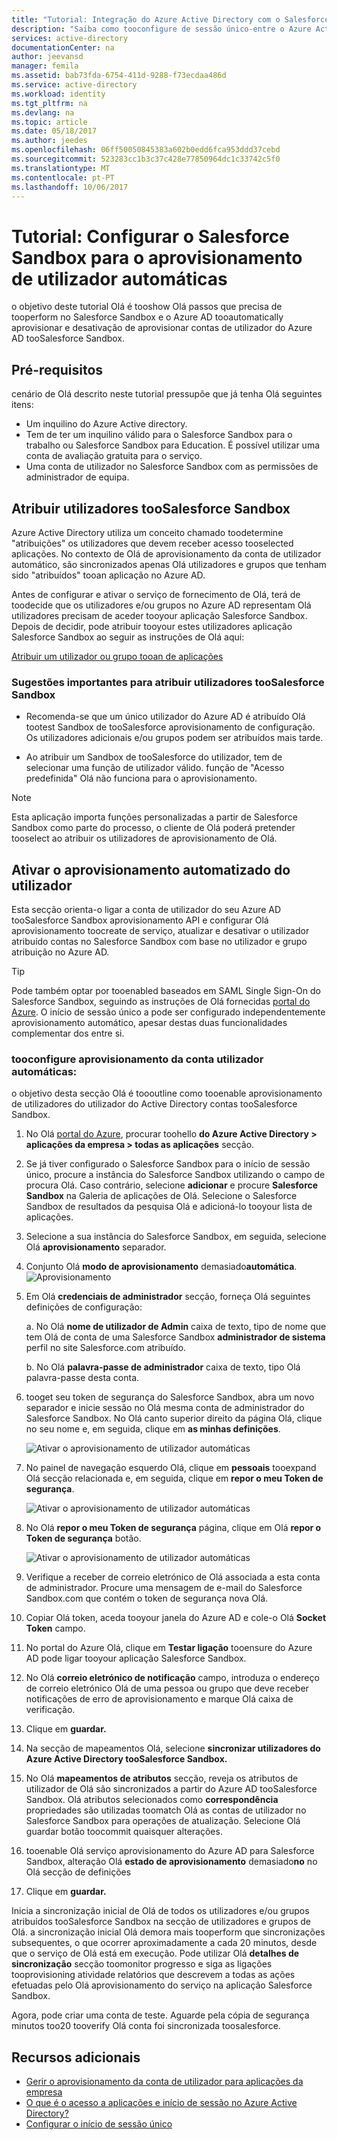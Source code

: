 ```yaml
---
title: "Tutorial: Integração do Azure Active Directory com o Salesforce Sandbox | Microsoft Docs"
description: "Saiba como tooconfigure de sessão único-entre o Azure Active Directory e a Salesforce Sandbox."
services: active-directory
documentationCenter: na
author: jeevansd
manager: femila
ms.assetid: bab73fda-6754-411d-9288-f73ecdaa486d
ms.service: active-directory
ms.workload: identity
ms.tgt_pltfrm: na
ms.devlang: na
ms.topic: article
ms.date: 05/18/2017
ms.author: jeedes
ms.openlocfilehash: 06ff50050845383a602b0edd6fca953ddd37cebd
ms.sourcegitcommit: 523283cc1b3c37c428e77850964dc1c33742c5f0
ms.translationtype: MT
ms.contentlocale: pt-PT
ms.lasthandoff: 10/06/2017
---
```

# <a name="tutorial-configuring-salesforce-sandbox-for-automatic-user-provisioning"></a>Tutorial: Configurar o Salesforce Sandbox para o aprovisionamento de utilizador automáticas

o objetivo deste tutorial Olá é tooshow Olá passos que precisa de tooperform no Salesforce Sandbox e o Azure AD tooautomatically aprovisionar e desativação de aprovisionar contas de utilizador do Azure AD tooSalesforce Sandbox.

## <a name="prerequisites"></a>Pré-requisitos

cenário de Olá descrito neste tutorial pressupõe que já tenha Olá seguintes itens:

*   Um inquilino do Azure Active directory.
*   Tem de ter um inquilino válido para o Salesforce Sandbox para o trabalho ou Salesforce Sandbox para Education. É possível utilizar uma conta de avaliação gratuita para o serviço.
*   Uma conta de utilizador no Salesforce Sandbox com as permissões de administrador de equipa.

## <a name="assigning-users-toosalesforce-sandbox"></a>Atribuir utilizadores tooSalesforce Sandbox

Azure Active Directory utiliza um conceito chamado toodetermine "atribuições" os utilizadores que devem receber acesso tooselected aplicações. No contexto de Olá de aprovisionamento da conta de utilizador automático, são sincronizados apenas Olá utilizadores e grupos que tenham sido "atribuídos" tooan aplicação no Azure AD.

Antes de configurar e ativar o serviço de fornecimento de Olá, terá de toodecide que os utilizadores e/ou grupos no Azure AD representam Olá utilizadores precisam de aceder tooyour aplicação Salesforce Sandbox. Depois de decidir, pode atribuir tooyour estes utilizadores aplicação Salesforce Sandbox ao seguir as instruções de Olá aqui:

[Atribuir um utilizador ou grupo tooan de aplicações](https://docs.microsoft.com/azure/active-directory/active-directory-coreapps-assign-user-azure-portal)

### <a name="important-tips-for-assigning-users-toosalesforce-sandbox"></a>Sugestões importantes para atribuir utilizadores tooSalesforce Sandbox

* Recomenda-se que um único utilizador do Azure AD é atribuído Olá tootest Sandbox de tooSalesforce aprovisionamento de configuração. Os utilizadores adicionais e/ou grupos podem ser atribuídos mais tarde.

* Ao atribuir um Sandbox de tooSalesforce do utilizador, tem de selecionar uma função de utilizador válido. função de "Acesso predefinida" Olá não funciona para o aprovisionamento.

> [!NOTE]
> Esta aplicação importa funções personalizadas a partir de Salesforce Sandbox como parte do processo, o cliente de Olá poderá pretender tooselect ao atribuir os utilizadores de aprovisionamento de Olá.

## <a name="enable-automated-user-provisioning"></a>Ativar o aprovisionamento automatizado do utilizador

Esta secção orienta-o ligar a conta de utilizador do seu Azure AD tooSalesforce Sandbox aprovisionamento API e configurar Olá aprovisionamento toocreate de serviço, atualizar e desativar o utilizador atribuído contas no Salesforce Sandbox com base no utilizador e grupo atribuição no Azure AD.

>[!Tip]
>Pode também optar por tooenabled baseados em SAML Single Sign-On do Salesforce Sandbox, seguindo as instruções de Olá fornecidas [portal do Azure](https://portal.azure.com). O início de sessão único a pode ser configurado independentemente aprovisionamento automático, apesar destas duas funcionalidades complementar dos entre si.

### <a name="tooconfigure-automatic-user-account-provisioning"></a>tooconfigure aprovisionamento da conta utilizador automáticas:

o objetivo desta secção Olá é toooutline como tooenable aprovisionamento de utilizadores do utilizador do Active Directory contas tooSalesforce Sandbox.

1. No Olá [portal do Azure](https://portal.azure.com), procurar toohello **do Azure Active Directory > aplicações da empresa > todas as aplicações** secção.

2. Se já tiver configurado o Salesforce Sandbox para o início de sessão único, procure a instância do Salesforce Sandbox utilizando o campo de procura Olá. Caso contrário, selecione **adicionar** e procure **Salesforce Sandbox** na Galeria de aplicações de Olá. Selecione o Salesforce Sandbox de resultados da pesquisa Olá e adicioná-lo tooyour lista de aplicações.

3. Selecione a sua instância do Salesforce Sandbox, em seguida, selecione Olá **aprovisionamento** separador.

4. Conjunto Olá **modo de aprovisionamento** demasiado**automática**. 
    ![Aprovisionamento](./media/active-directory-saas-salesforce-sandbox-provisioning-tutorial/provisioning.png)

5. Em Olá **credenciais de administrador** secção, forneça Olá seguintes definições de configuração:
   
    a. No Olá **nome de utilizador de Admin** caixa de texto, tipo de nome que tem Olá de conta de uma Salesforce Sandbox **administrador de sistema** perfil no site Salesforce.com atribuído.
   
    b. No Olá **palavra-passe de administrador** caixa de texto, tipo Olá palavra-passe desta conta.

6. tooget seu token de segurança do Salesforce Sandbox, abra um novo separador e inicie sessão no Olá mesma conta de administrador do Salesforce Sandbox. No Olá canto superior direito da página Olá, clique no seu nome e, em seguida, clique em **as minhas definições**.

     ![Ativar o aprovisionamento de utilizador automáticas](./media/active-directory-saas-salesforce-sandbox-provisioning-tutorial/sf-my-settings.png "ativar o aprovisionamento de utilizador automáticas")
7. No painel de navegação esquerdo Olá, clique em **pessoais** tooexpand Olá secção relacionada e, em seguida, clique em **repor o meu Token de segurança**.
  
    ![Ativar o aprovisionamento de utilizador automáticas](./media/active-directory-saas-salesforce-sandbox-provisioning-tutorial/sf-personal-reset.png "ativar o aprovisionamento de utilizador automáticas")
8. No Olá **repor o meu Token de segurança** página, clique em Olá **repor o Token de segurança** botão.

    ![Ativar o aprovisionamento de utilizador automáticas](./media/active-directory-saas-salesforce-sandbox-provisioning-tutorial/sf-reset-token.png "ativar o aprovisionamento de utilizador automáticas")
9. Verifique a receber de correio eletrónico de Olá associada a esta conta de administrador. Procure uma mensagem de e-mail do Salesforce Sandbox.com que contém o token de segurança nova Olá.
10. Copiar Olá token, aceda tooyour janela do Azure AD e cole-o Olá **Socket Token** campo.

11. No portal do Azure Olá, clique em **Testar ligação** tooensure do Azure AD pode ligar tooyour aplicação Salesforce Sandbox.

12. No Olá **correio eletrónico de notificação** campo, introduza o endereço de correio eletrónico Olá de uma pessoa ou grupo que deve receber notificações de erro de aprovisionamento e marque Olá caixa de verificação.

13. Clique em **guardar.**  
    
14.  Na secção de mapeamentos Olá, selecione **sincronizar utilizadores do Azure Active Directory tooSalesforce Sandbox.**

15. No Olá **mapeamentos de atributos** secção, reveja os atributos de utilizador de Olá são sincronizados a partir do Azure AD tooSalesforce Sandbox. Olá atributos selecionados como **correspondência** propriedades são utilizadas toomatch Olá as contas de utilizador no Salesforce Sandbox para operações de atualização. Selecione Olá guardar botão toocommit quaisquer alterações.

16. tooenable Olá serviço aprovisionamento do Azure AD para Salesforce Sandbox, alteração Olá **estado de aprovisionamento** demasiado**no** no Olá secção de definições

17. Clique em **guardar.**


Inicia a sincronização inicial de Olá de todos os utilizadores e/ou grupos atribuídos tooSalesforce Sandbox na secção de utilizadores e grupos de Olá. a sincronização inicial Olá demora mais tooperform que sincronizações subsequentes, o que ocorrer aproximadamente a cada 20 minutos, desde que o serviço de Olá está em execução. Pode utilizar Olá **detalhes de sincronização** secção toomonitor progresso e siga as ligações tooprovisioning atividade relatórios que descrevem a todas as ações efetuadas pelo Olá aprovisionamento do serviço na aplicação Salesforce Sandbox.

Agora, pode criar uma conta de teste. Aguarde pela cópia de segurança minutos too20 tooverify Olá conta foi sincronizada toosalesforce.

## <a name="additional-resources"></a>Recursos adicionais

* [Gerir o aprovisionamento da conta de utilizador para aplicações da empresa](active-directory-saas-tutorial-list.md)
* [O que é o acesso a aplicações e início de sessão no Azure Active Directory?](active-directory-appssoaccess-whatis.md)
* [Configurar o início de sessão único](active-directory-saas-salesforcesandbox-tutorial.md)